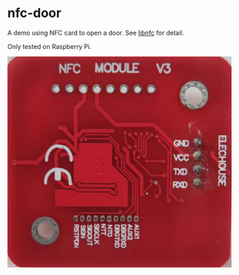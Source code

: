# nfc-door

A demo using NFC card to open a door. See [libnfc](https://github.com/nfc-tools/libnfc) for detail.

Only tested on Raspberry Pi.

![nfc](/docs/nfc.jpg)
